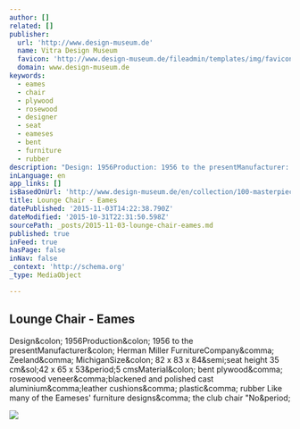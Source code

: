 ```yaml
---
author: []
related: []
publisher:
  url: 'http://www.design-museum.de'
  name: Vitra Design Museum
  favicon: 'http://www.design-museum.de/fileadmin/templates/img/favicon.ico'
  domain: www.design-museum.de
keywords:
  - eames
  - chair
  - plywood
  - rosewood
  - designer
  - seat
  - eameses
  - bent
  - furniture
  - rubber
description: "Design: 1956Production: 1956 to the presentManufacturer: Herman Miller FurnitureCompany, Zeeland, MichiganSize: 82 x 83 x 84;seat height 35 cm/42 x 65 x 53.5 cmsMaterial: bent plywood, rosewood veneer,blackened and polished cast aluminium,leather cushions, plastic, rubber Like many of the Eameses' furniture designs, the club chair \"No."
inLanguage: en
app_links: []
isBasedOnUrl: 'http://www.design-museum.de/en/collection/100-masterpieces/detailseiten/lounge-chair-eames.html'
title: Lounge Chair - Eames
datePublished: '2015-11-03T14:22:38.790Z'
dateModified: '2015-10-31T22:31:50.598Z'
sourcePath: _posts/2015-11-03-lounge-chair-eames.md
published: true
inFeed: true
hasPage: false
inNav: false
_context: 'http://schema.org'
_type: MediaObject

---
```

<article style=""><h1>Lounge Chair - Eames</h1><p>Design&amp;colon; 1956Production&amp;colon; 1956 to the presentManufacturer&amp;colon; Herman Miller FurnitureCompany&amp;comma; Zeeland&amp;comma; MichiganSize&amp;colon; 82 x 83 x 84&amp;semi;seat height 35 cm&amp;sol;42 x 65 x 53&amp;period;5 cmsMaterial&amp;colon; bent plywood&amp;comma; rosewood veneer&amp;comma;blackened and polished cast aluminium&amp;comma;leather cushions&amp;comma; plastic&amp;comma; rubber Like many of the Eameses' furniture designs&amp;comma; the club chair "No&amp;period;</p><img src="http://www.design-museum.de/fileadmin/_processed_/csm_LoungeChair_Eames_02_cfd59fd452.jpg" /></article>
